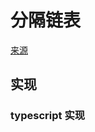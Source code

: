 # 分隔链表
[来源](https://leetcode.cn/problems/partition-list/)

## 实现

### typescript 实现
```typescript

```
